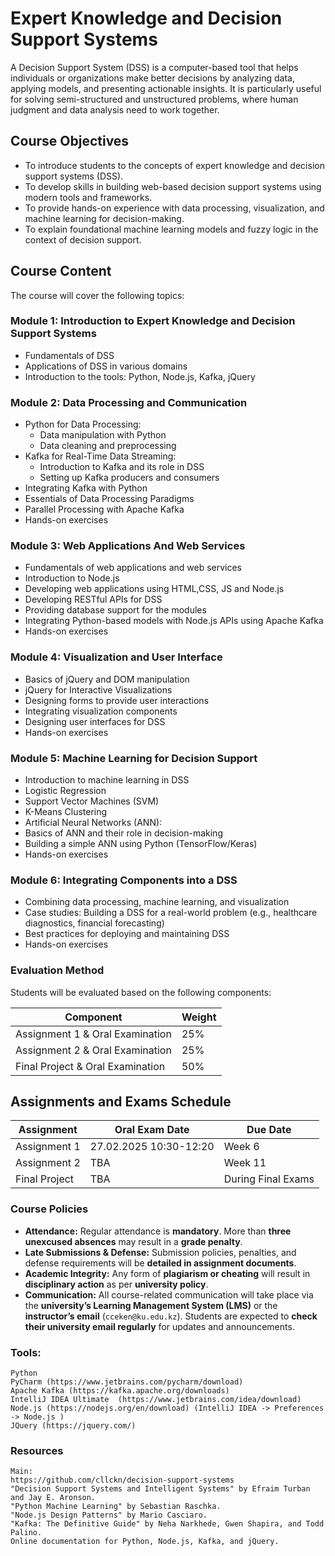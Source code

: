 # Expert Knowledge and Decision Support Systems 

A Decision Support System (DSS) is a computer-based tool that helps individuals or organizations make better decisions by analyzing data, applying models, and presenting actionable insights. It is particularly useful for solving semi-structured and unstructured problems, where human judgment and data analysis need to work together.

## Course Objectives
* To introduce students to the concepts of expert knowledge and decision support systems (DSS).
* To develop skills in building web-based decision support systems using modern tools and frameworks.
* To provide hands-on experience with data processing, visualization, and machine learning for decision-making.
* To explain foundational machine learning models and fuzzy logic in the context of decision support.

## Course Content
The course will cover the following topics:

### Module 1: Introduction to Expert Knowledge and Decision Support Systems
* Fundamentals of DSS
* Applications of DSS in various domains
* Introduction to the tools: Python, Node.js, Kafka, jQuery

### Module 2: Data Processing and Communication
* Python for Data Processing:
  * Data manipulation with Python
  * Data cleaning and preprocessing
* Kafka for Real-Time Data Streaming:
  * Introduction to Kafka and its role in DSS
  * Setting up Kafka producers and consumers
* Integrating Kafka with Python
* Essentials of Data Processing Paradigms
* Parallel Processing with Apache Kafka
* Hands-on exercises

### Module 3: Web Applications And Web Services
* Fundamentals of web applications and web services
* Introduction to Node.js
* Developing web applications using HTML,CSS, JS and Node.js
* Developing RESTful APIs for DSS
* Providing database support for the modules 
* Integrating Python-based models with Node.js APIs using Apache Kafka
* Hands-on exercises

### Module 4: Visualization and User Interface
* Basics of jQuery and DOM manipulation
* jQuery for Interactive Visualizations
* Designing forms to provide user interactions
* Integrating visualization components
* Designing user interfaces for DSS
* Hands-on exercises

### Module 5: Machine Learning for Decision Support
* Introduction to machine learning in DSS
* Logistic Regression
* Support Vector Machines (SVM)
* K-Means Clustering
* Artificial Neural Networks (ANN):
* Basics of ANN and their role in decision-making
* Building a simple ANN using Python (TensorFlow/Keras)
* Hands-on exercises

### Module 6: Integrating Components into a DSS
* Combining data processing, machine learning, and visualization
* Case studies: Building a DSS for a real-world problem (e.g., healthcare diagnostics, financial forecasting)
* Best practices for deploying and maintaining DSS
* Hands-on exercises

### Evaluation Method

Students will be evaluated based on the following components:  

| **Component**                  | **Weight** |
|--------------------------------|-----------|
| Assignment 1 & Oral Examination | 25%       |
| Assignment 2 & Oral Examination | 25%       |
| Final Project & Oral Examination | 50%       |

## Assignments and Exams Schedule  

| **Assignment**   | **Oral Exam Date**     | **Due Date**  |
|-----------------|------------------------|--------------|
| Assignment 1   | 27.02.2025 10:30-12:20 | Week 6       |
| Assignment 2   | TBA                    | Week 11      |
| Final Project  | TBA                    | During Final Exams      |


### Course Policies

- **Attendance:** Regular attendance is **mandatory**. More than **three unexcused absences** may result in a **grade penalty**.  
- **Late Submissions & Defense:** Submission policies, penalties, and defense requirements will be **detailed in assignment documents**.  
- **Academic Integrity:** Any form of **plagiarism or cheating** will result in **disciplinary action** as per **university policy**.  
- **Communication:** All course-related communication will take place via the **university’s Learning Management System (LMS)** or the **instructor’s email** (`cceken@ku.edu.kz`). Students are expected to **check their university email regularly** for updates and announcements.  


### Tools:
    Python
    PyCharm (https://www.jetbrains.com/pycharm/download)
    Apache Kafka (https://kafka.apache.org/downloads)
    IntelliJ IDEA Ultimate  (https://www.jetbrains.com/idea/download)
    Node.js (https://nodejs.org/en/download) (IntelliJ IDEA -> Preferences -> Node.js )
    JQuery (https://jquery.com/)
   
### Resources
    Main:
    https://github.com/cllckn/decision-support-systems
    "Decision Support Systems and Intelligent Systems" by Efraim Turban and Jay E. Aronson.
    "Python Machine Learning" by Sebastian Raschka.
    "Node.js Design Patterns" by Mario Casciaro.
    "Kafka: The Definitive Guide" by Neha Narkhede, Gwen Shapira, and Todd Palino.
    Online documentation for Python, Node.js, Kafka, and jQuery.


